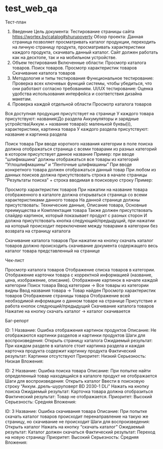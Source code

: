 # test_web_qa 

Тест-план

1. Введение
Цель документа: Тестирование страницы сайта https://wortex.by/catalog#shurupoverty
Обзор проекта: Данная страница позволяет просматривать каталог продукции, переходить на личную страницу продукта, просматривать характеристики каждого продукта, скачивать данный каталог. Сайт должен работать как на десктопе, так и на мобильном устройстве.
2. Объем тестирования
Включенные области:
Просмотр каталога товаров.
Поиск товаров.
Просмотр характеристик товаров
Скачивание каталога товаров
3. Методология и типы тестирования
Функциональное тестирование:
Проверка всех ключевых функций системы, чтобы убедиться, что они работают согласно требованиям.
UI/UX тестирование:
Оценка удобства использования интерфейса и соответствия дизайна макетам.
4. Проверка каждой отдельной области
Просмотр каталога товаров


Вся доступная продукция присутствует на странице
У каждого товара присутствуют: названия(До раздела Аккумуляторы и зарядные устройства(Аккум.+ название товара(с маленькой буквы))), характеристики, картинка товара
У каждого раздела присутствуют: название и картинка раздела

Поиск товара
При вводе короткого названия категории в поле поиска должна отображаться страница с всеми товарами из разных категорий в котором присутствует данное название
Пример: при вводе “шлифмашина” должны отображаться все товары из категорий “Углошлифмашины” и “Ленточные шлифмашины”
При вводе конкретного товара должен отображаться данный товар
При любом из данных поисков должна присутствовать строка в начале страницы “Результаты поиска” + строка вводимая в поисковую строку
Пример:

Просмотр характеристик товаров 
При нажатии на название товара отображенного в каталоге должна открываться страница со всеми характеристиками данного товара
На данной странице должны присутствовать: Технические данные, Описание товара, Основные преимущества и Комплектация товара
Также должен присутствовать слайдер картинок, который показывает продукт с разных сторон
И должна присутствовать кнопка следующий/предыдущий, при нажатии на который происходит переключение между товарами в категории без возврата на страницу каталога

Скачивание каталога товаров
При нажатии на кнопку скачать каталог товаров должно происходить скачивание документа содержащего весь каталог товара представленный на странице


Чек-лист

Просмотр каталога товаров
Отображение списка товаров в категории.
Отображение карточки товара с корректной информацией (название, цена, изображение, описание).
Отображение картинок в начале каждой категории
Поиск товара
Ввод категории -> Все товары из категории видны
Ввод названия товара -> Товар найден
Просмотр характеристик товаров 
Отображение страницы товара
Отображение всей необходимой информации о данном товаре на странице
Присутствие и работа кнопок следующий/предыдущий
Скачивание каталога товаров
Нажатие на кнопку скачать каталог -> каталог скачивается


Баг-репорт

ID: 1
Название: Ошибка отображения картинок продуктов
Описание:
Не отображаются картинки разделов и картинки продуктов
Шаги для воспроизведения:
Открыть страницу каталога
Ожидаемый результат:
При каждом разделе в каталоге стоит картинка раздела и каждая карточка продукта содержит картинку продукта
Фактический результат:
Картинки отсутствуют
Приоритет: Низкий
Серьезность: Низкая
Вложения:

ID: 2
Название: Ошибка поиска товара
Описание:
При попытке найти определенный товар находящийся в каталоге продукт не отображается
Шаги для воспроизведения:
Открыть каталог
Ввести в поисковую строку “Аккум. дрель-шуруповерт BD 2030-1 DLi”
Нажать на кнопку поиска
Ожидаемый результат:
Карточка товара должна отобразиться
Фактический результат:
Товар не отображается.
Приоритет: Высокий
Серьезность: Средняя
Вложения:

ID: 3
Название: Ошибка скачивания товара
Описание:
При попытке скачать каталог товаров происходит перенаправление на такую же страницу, но скачивание не происходит
Шаги для воспроизведения:
Открыть каталог
Нажать на кнопку “скачать каталог”
Ожидаемый результат:
Каталог должен скачаться
Фактический результат:
Переход на новую страницу
Приоритет: Высокий
Серьезность: Средняя
Вложения:


